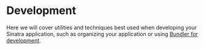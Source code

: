 # Development

Here we will cover utilities and techniques best used when developing your
Sinatra application, such as organizing your application or using [Bundler for
development][bundler].

[bundler]: http://recipes.sinatrarb.com/p/development/bundler
